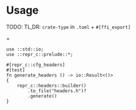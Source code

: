 # Usage

<span class="warning">

TODO: TL,DR: `crate-type` in `.toml` + `#[ffi_export]`

</span>

\+

```rust,noplaypen
use ::std::io;
use ::repr_c::prelude::*;

#[repr_c::cfg_headers]
#[test]
fn generate_headers () -> io::Result<()>
{
    repr_c::headers::builder()
        .to_file("headers.h")?
        .generate()
}
